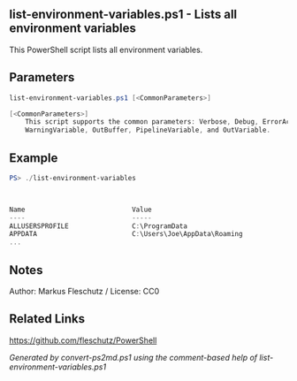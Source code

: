 ## list-environment-variables.ps1 - Lists all environment variables

This PowerShell script lists all environment variables.

## Parameters
```powershell
list-environment-variables.ps1 [<CommonParameters>]

[<CommonParameters>]
    This script supports the common parameters: Verbose, Debug, ErrorAction, ErrorVariable, WarningAction, 
    WarningVariable, OutBuffer, PipelineVariable, and OutVariable.
```

## Example
```powershell
PS> ./list-environment-variables



Name                           Value
----                           -----
ALLUSERSPROFILE                C:\ProgramData
APPDATA                        C:\Users\Joe\AppData\Roaming
...

```

## Notes
Author: Markus Fleschutz / License: CC0

## Related Links
https://github.com/fleschutz/PowerShell

*Generated by convert-ps2md.ps1 using the comment-based help of list-environment-variables.ps1*
